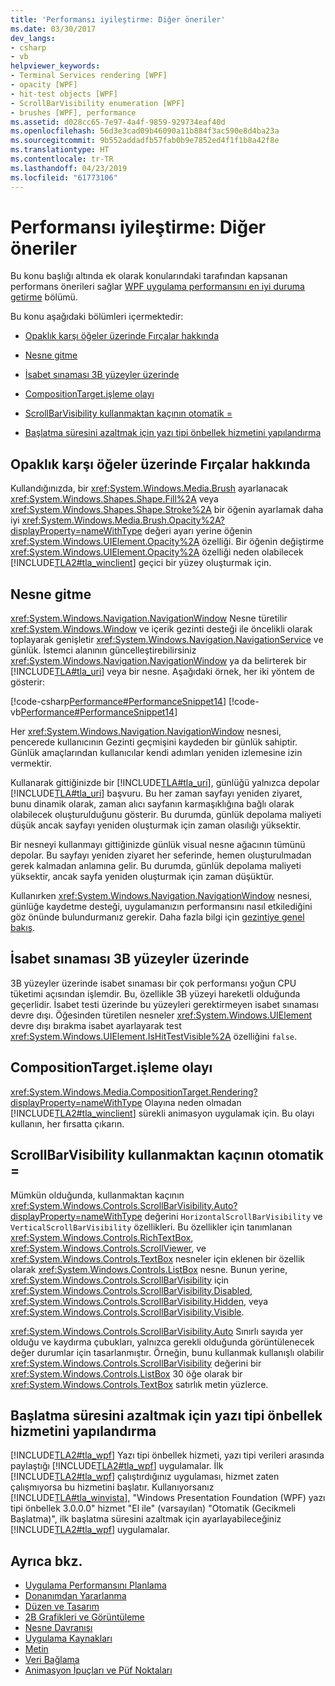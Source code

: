 ```yaml
---
title: 'Performansı iyileştirme: Diğer öneriler'
ms.date: 03/30/2017
dev_langs:
- csharp
- vb
helpviewer_keywords:
- Terminal Services rendering [WPF]
- opacity [WPF]
- hit-test objects [WPF]
- ScrollBarVisibility enumeration [WPF]
- brushes [WPF], performance
ms.assetid: d028cc65-7e97-4a4f-9859-929734eaf40d
ms.openlocfilehash: 56d3e3cad09b46090a11b884f3ac590e8d4ba23a
ms.sourcegitcommit: 9b552addadfb57fab0b9e7852ed4f1f1b8a42f8e
ms.translationtype: HT
ms.contentlocale: tr-TR
ms.lasthandoff: 04/23/2019
ms.locfileid: "61773106"
---
```

# <a name="optimizing-performance-other-recommendations"></a>Performansı iyileştirme: Diğer öneriler
<a name="introduction"></a> Bu konu başlığı altında ek olarak konularındaki tarafından kapsanan performans önerileri sağlar [WPF uygulama performansını en iyi duruma getirme](optimizing-wpf-application-performance.md) bölümü.  
  
 Bu konu aşağıdaki bölümleri içermektedir:  
  
- [Opaklık karşı öğeler üzerinde Fırçalar hakkında](#Opacity)  
  
- [Nesne gitme](#Navigation_Objects)  
  
- [İsabet sınaması 3B yüzeyler üzerinde](#Hit_Testing)  
  
- [CompositionTarget.işleme olayı](#CompositionTarget_Rendering_Event)  
  
- [ScrollBarVisibility kullanmaktan kaçının otomatik =](#Avoid_Using_ScrollBarVisibility)  
  
- [Başlatma süresini azaltmak için yazı tipi önbellek hizmetini yapılandırma](#FontCache)  
  
<a name="Opacity"></a>   
## <a name="opacity-on-brushes-versus-opacity-on-elements"></a>Opaklık karşı öğeler üzerinde Fırçalar hakkında  
 Kullandığınızda, bir <xref:System.Windows.Media.Brush> ayarlanacak <xref:System.Windows.Shapes.Shape.Fill%2A> veya <xref:System.Windows.Shapes.Shape.Stroke%2A> bir öğenin ayarlamak daha iyi <xref:System.Windows.Media.Brush.Opacity%2A?displayProperty=nameWithType> değeri ayarı yerine öğenin <xref:System.Windows.UIElement.Opacity%2A> özelliği. Bir öğenin değiştirme <xref:System.Windows.UIElement.Opacity%2A> özelliği neden olabilecek [!INCLUDE[TLA2#tla_winclient](../../../../includes/tla2sharptla-winclient-md.md)] geçici bir yüzey oluşturmak için.  
  
<a name="Navigation_Objects"></a>   
## <a name="navigation-to-object"></a>Nesne gitme  
 <xref:System.Windows.Navigation.NavigationWindow> Nesne türetilir <xref:System.Windows.Window> ve içerik gezinti desteği ile öncelikli olarak toplayarak genişletir <xref:System.Windows.Navigation.NavigationService> ve günlük. İstemci alanının güncelleştirebilirsiniz <xref:System.Windows.Navigation.NavigationWindow> ya da belirterek bir [!INCLUDE[TLA#tla_uri](../../../../includes/tlasharptla-uri-md.md)] veya bir nesne. Aşağıdaki örnek, her iki yöntem de gösterir:  
  
 [!code-csharp[Performance#PerformanceSnippet14](~/samples/snippets/csharp/VS_Snippets_Wpf/Performance/CSharp/TestNavigation.xaml.cs#performancesnippet14)]
 [!code-vb[Performance#PerformanceSnippet14](~/samples/snippets/visualbasic/VS_Snippets_Wpf/Performance/visualbasic/testnavigation.xaml.vb#performancesnippet14)]  
  
 Her <xref:System.Windows.Navigation.NavigationWindow> nesnesi, pencerede kullanıcının Gezinti geçmişini kaydeden bir günlük sahiptir. Günlük amaçlarından kullanıcılar kendi adımları yeniden izlemesine izin vermektir.  
  
 Kullanarak gittiğinizde bir [!INCLUDE[TLA#tla_uri](../../../../includes/tlasharptla-uri-md.md)], günlüğü yalnızca depolar [!INCLUDE[TLA#tla_uri](../../../../includes/tlasharptla-uri-md.md)] başvuru. Bu her zaman sayfayı yeniden ziyaret, bunu dinamik olarak, zaman alıcı sayfanın karmaşıklığına bağlı olarak olabilecek oluşturulduğunu gösterir. Bu durumda, günlük depolama maliyeti düşük ancak sayfayı yeniden oluşturmak için zaman olasılığı yüksektir.  
  
 Bir nesneyi kullanmayı gittiğinizde günlük visual nesne ağacının tümünü depolar. Bu sayfayı yeniden ziyaret her seferinde, hemen oluşturulmadan gerek kalmadan anlamına gelir. Bu durumda, günlük depolama maliyeti yüksektir, ancak sayfa yeniden oluşturmak için zaman düşüktür.  
  
 Kullanırken <xref:System.Windows.Navigation.NavigationWindow> nesnesi, günlüğe kaydetme desteği, uygulamanızın performansını nasıl etkilediğini göz önünde bulundurmanız gerekir. Daha fazla bilgi için [gezintiye genel bakış](../app-development/navigation-overview.md).  
  
<a name="Hit_Testing"></a>   
## <a name="hit-testing-on-large-3d-surfaces"></a>İsabet sınaması 3B yüzeyler üzerinde  
 3B yüzeyler üzerinde isabet sınaması bir çok performansı yoğun CPU tüketimi açısından işlemdir. Bu, özellikle 3B yüzeyi hareketli olduğunda geçerlidir. İsabet testi üzerinde bu yüzeyleri gerektirmeyen isabet sınaması devre dışı. Öğesinden türetilen nesneler <xref:System.Windows.UIElement> devre dışı bırakma isabet ayarlayarak test <xref:System.Windows.UIElement.IsHitTestVisible%2A> özelliğini `false`.  
  
<a name="CompositionTarget_Rendering_Event"></a>   
## <a name="compositiontargetrendering-event"></a>CompositionTarget.işleme olayı  
 <xref:System.Windows.Media.CompositionTarget.Rendering?displayProperty=nameWithType> Olayına neden olmadan [!INCLUDE[TLA2#tla_winclient](../../../../includes/tla2sharptla-winclient-md.md)] sürekli animasyon uygulamak için. Bu olayı kullanın, her fırsatta çıkarın.  
  
<a name="Avoid_Using_ScrollBarVisibility"></a>   
## <a name="avoid-using-scrollbarvisibilityauto"></a>ScrollBarVisibility kullanmaktan kaçının otomatik =  
 Mümkün olduğunda, kullanmaktan kaçının <xref:System.Windows.Controls.ScrollBarVisibility.Auto?displayProperty=nameWithType> değerini `HorizontalScrollBarVisibility` ve `VerticalScrollBarVisibility` özellikleri. Bu özellikler için tanımlanan <xref:System.Windows.Controls.RichTextBox>, <xref:System.Windows.Controls.ScrollViewer>, ve <xref:System.Windows.Controls.TextBox> nesneler için eklenen bir özellik olarak <xref:System.Windows.Controls.ListBox> nesne. Bunun yerine, <xref:System.Windows.Controls.ScrollBarVisibility> için <xref:System.Windows.Controls.ScrollBarVisibility.Disabled>, <xref:System.Windows.Controls.ScrollBarVisibility.Hidden>, veya <xref:System.Windows.Controls.ScrollBarVisibility.Visible>.  
  
 <xref:System.Windows.Controls.ScrollBarVisibility.Auto> Sınırlı sayıda yer olduğu ve kaydırma çubukları, yalnızca gerekli olduğunda görüntülenecek değer durumlar için tasarlanmıştır. Örneğin, bunu kullanmak kullanışlı olabilir <xref:System.Windows.Controls.ScrollBarVisibility> değerini bir <xref:System.Windows.Controls.ListBox> 30 öğe olarak bir <xref:System.Windows.Controls.TextBox> satırlık metin yüzlerce.  
  
<a name="FontCache"></a>   
## <a name="configure-font-cache-service-to-reduce-start-up-time"></a>Başlatma süresini azaltmak için yazı tipi önbellek hizmetini yapılandırma  
 [!INCLUDE[TLA2#tla_wpf](../../../../includes/tla2sharptla-wpf-md.md)] Yazı tipi önbellek hizmeti, yazı tipi verileri arasında paylaştığı [!INCLUDE[TLA2#tla_wpf](../../../../includes/tla2sharptla-wpf-md.md)] uygulamalar. İlk [!INCLUDE[TLA2#tla_wpf](../../../../includes/tla2sharptla-wpf-md.md)] çalıştırdığınız uygulaması, hizmet zaten çalışmıyorsa bu hizmetini başlatır. Kullanıyorsanız [!INCLUDE[TLA#tla_winvista](../../../../includes/tlasharptla-winvista-md.md)], "Windows Presentation Foundation (WPF) yazı tipi önbellek 3.0.0.0" hizmet "El ile" (varsayılan) "Otomatik (Gecikmeli Başlatma)", ilk başlatma süresini azaltmak için ayarlayabileceğiniz [!INCLUDE[TLA2#tla_wpf](../../../../includes/tla2sharptla-wpf-md.md)] uygulamalar.  
  
## <a name="see-also"></a>Ayrıca bkz.

- [Uygulama Performansını Planlama](planning-for-application-performance.md)
- [Donanımdan Yararlanma](optimizing-performance-taking-advantage-of-hardware.md)
- [Düzen ve Tasarım](optimizing-performance-layout-and-design.md)
- [2B Grafikleri ve Görüntüleme](optimizing-performance-2d-graphics-and-imaging.md)
- [Nesne Davranışı](optimizing-performance-object-behavior.md)
- [Uygulama Kaynakları](optimizing-performance-application-resources.md)
- [Metin](optimizing-performance-text.md)
- [Veri Bağlama](optimizing-performance-data-binding.md)
- [Animasyon İpuçları ve Püf Noktaları](../graphics-multimedia/animation-tips-and-tricks.md)
